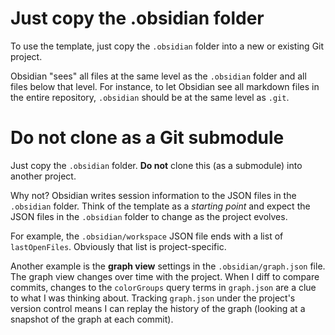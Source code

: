 # Just copy the .obsidian folder

To use the template, just copy the `.obsidian` folder into a new
or existing Git project.

Obsidian "sees" all files at the same level as the `.obsidian`
folder and all files below that level. For instance, to let
Obsidian see all markdown files in the entire repository,
`.obsidian` should be at the same level as `.git`.

# Do not clone as a Git submodule

Just copy the `.obsidian` folder. **Do not** clone this (as a
submodule) into another project.

Why not? Obsidian writes session information to the JSON files in
the `.obsidian` folder. Think of the template as a *starting
point* and expect the JSON files in the `.obsidian` folder to
change as the project evolves.

For example, the `.obsidian/workspace` JSON file ends with a list
of `lastOpenFiles`. Obviously that list is project-specific.

Another example is the **graph view** settings in the
`.obsidian/graph.json` file. The graph view changes over time
with the project. When I diff to compare commits, changes to the
`colorGroups` query terms in `graph.json` are a clue to what I
was thinking about. Tracking `graph.json` under the project's
version control means I can replay the history of the graph
(looking at a snapshot of the graph at each commit).

